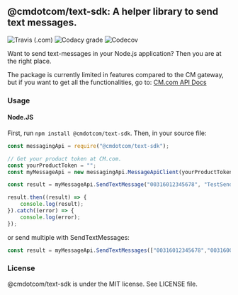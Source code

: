 ## @cmdotcom/text-sdk: A helper library to send text messages.

![Travis (.com)](https://img.shields.io/travis/com/cmdotcom/text-sdk-javascript.svg)
![Codacy grade](https://img.shields.io/codacy/grade/aaaaaaaaaaaaaaaaaaaaaaaa.svg)
![Codecov](https://img.shields.io/codecov/c/github/cmdotcom/text-sdk-javascript.svg)


Want to send text-messages in your Node.js application? Then you are at the right place.

The package is currently limited in features compared to the CM gateway, but if you want to get all the functionalities, go to: [CM.com API Docs](https://docs.cmtelecom.com/bulk-sms/v1.0)

### Usage
#### Node.JS
First, run `npm install @cmdotcom/text-sdk`. Then, in your source file:
```javascript
const messagingApi = require("@cmdotcom/text-sdk");

// Get your product token at CM.com.
const yourProductToken = "";
const myMessageApi = new messagingApi.MessageApiClient(yourProductToken);

const result = myMessageApi.SendTextMessage("00316012345678", "TestSender", "Hello world?!");

result.then((result) => {
    console.log(result);
}).catch((error) => {
    console.log(error);
});
```

or send multiple with SendTextMessages:
```javascript
const result = myMessageApi.SendTextMessages(["00316012345678","003160000000"], "TestSender", "Hello world?!");
```

### License
@cmdotcom/text-sdk is under the MIT license. See LICENSE file.
